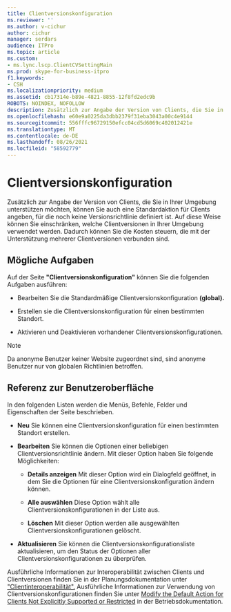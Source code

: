 ```yaml
---
title: Clientversionskonfiguration
ms.reviewer: ''
ms.author: v-cichur
author: cichur
manager: serdars
audience: ITPro
ms.topic: article
ms.custom:
- ms.lync.lscp.ClientCVSettingMain
ms.prod: skype-for-business-itpro
f1.keywords:
- CSH
ms.localizationpriority: medium
ms.assetid: cb17314e-b89e-4821-8855-12f8fd2edc9b
ROBOTS: NOINDEX, NOFOLLOW
description: Zusätzlich zur Angabe der Version von Clients, die Sie in Ihrer Umgebung unterstützen möchten, können Sie auch eine Standardaktion für Clients angeben, für die noch keine Versionsrichtlinie definiert ist. Auf diese Weise können Sie einschränken, welche Clientversionen in Ihrer Umgebung verwendet werden. Dadurch können Sie die Kosten steuern, die mit der Unterstützung mehrerer Clientversionen verbunden sind.
ms.openlocfilehash: e60e9a0225da3dbb2379f31eba3043a00c4e9144
ms.sourcegitcommit: 556fffc96729150efcc04cd5d6069c402012421e
ms.translationtype: MT
ms.contentlocale: de-DE
ms.lasthandoff: 08/26/2021
ms.locfileid: "58592779"
---
```

# <a name="client-version-configuration"></a>Clientversionskonfiguration

Zusätzlich zur Angabe der Version von Clients, die Sie in Ihrer Umgebung unterstützen möchten, können Sie auch eine Standardaktion für Clients angeben, für die noch keine Versionsrichtlinie definiert ist. Auf diese Weise können Sie einschränken, welche Clientversionen in Ihrer Umgebung verwendet werden. Dadurch können Sie die Kosten steuern, die mit der Unterstützung mehrerer Clientversionen verbunden sind.

## <a name="tasks-you-can-perform"></a>Mögliche Aufgaben

Auf der Seite **"Clientversionskonfiguration"** können Sie die folgenden Aufgaben ausführen:

- Bearbeiten Sie die Standardmäßige Clientversionskonfiguration **(global).**

- Erstellen sie die Clientversionskonfiguration für einen bestimmten Standort.

- Aktivieren und Deaktivieren vorhandener Clientversionskonfigurationen.

> [!NOTE]
> Da anonyme Benutzer keiner Website zugeordnet sind, sind anonyme Benutzer nur von globalen Richtlinien betroffen.

## <a name="ui-reference"></a>Referenz zur Benutzeroberfläche

In den folgenden Listen werden die Menüs, Befehle, Felder und Eigenschaften der Seite beschrieben.

- **Neu** Sie können eine Clientversionskonfiguration für einen bestimmten Standort erstellen.

- **Bearbeiten** Sie können die Optionen einer beliebigen Clientversionsrichtlinie ändern. Mit dieser Option haben Sie folgende Möglichkeiten:

  - **Details anzeigen** Mit dieser Option wird ein Dialogfeld geöffnet, in dem Sie die Optionen für eine Clientversionskonfiguration ändern können.

  - **Alle auswählen** Diese Option wählt alle Clientversionskonfigurationen in der Liste aus.

  - **Löschen** Mit dieser Option werden alle ausgewählten Clientversionskonfigurationen gelöscht.

- **Aktualisieren** Sie können die Clientversionskonfigurationsliste aktualisieren, um den Status der Optionen aller Clientversionskonfigurationen zu überprüfen.

Ausführliche Informationen zur Interoperabilität zwischen Clients und Clientversionen finden Sie in der Planungsdokumentation unter ["Clientinteroperabilität".](/previous-versions/office/lync-server-2013/lync-server-2013-client-interoperability-in-lync-2013) Ausführliche Informationen zur Verwendung von Clientversionskonfigurationen finden Sie unter [Modify the Default Action for Clients Not Explicitly Supported or Restricted](/previous-versions/office/lync-server-2013/lync-server-2013-modify-the-default-action-for-clients-not-explicitly-supported-or-restricted) in der Betriebsdokumentation.